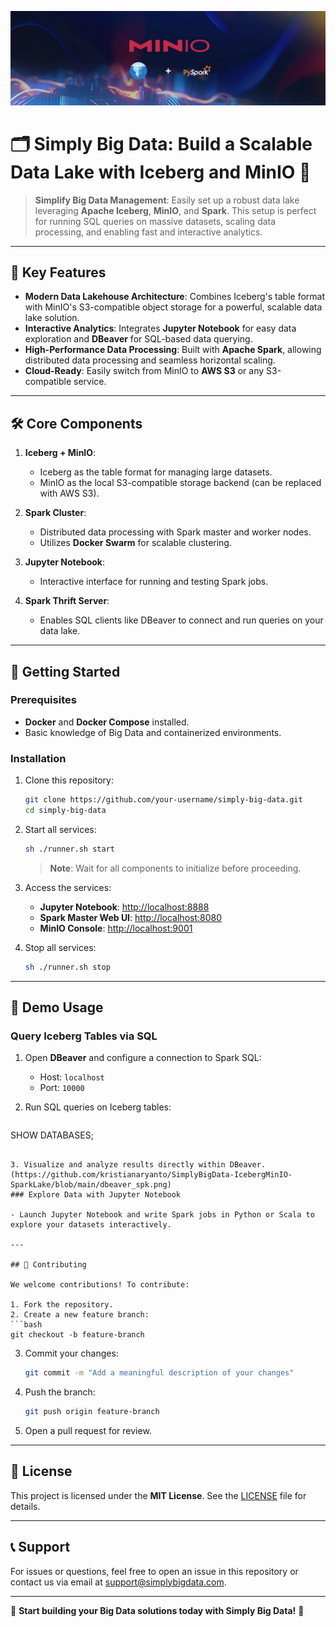 ![Simply Big Data](https://github.com/kristianaryanto/SimplyBigData-IcebergMinIO-SparkLake/blob/main/A-Developers-Introduction-to-Apache-Iceberg-using-PyIceberg--PySpark-and-MinIO.jpg)

# 🗂️ Simply Big Data: Build a Scalable Data Lake with Iceberg and MinIO 🚀

> **Simplify Big Data Management**: Easily set up a robust data lake leveraging **Apache Iceberg**, **MinIO**, and **Spark**. This setup is perfect for running SQL queries on massive datasets, scaling data processing, and enabling fast and interactive analytics.

---

## 🌟 Key Features

- **Modern Data Lakehouse Architecture**: Combines Iceberg's table format with MinIO's S3-compatible object storage for a powerful, scalable data lake solution.
- **Interactive Analytics**: Integrates **Jupyter Notebook** for easy data exploration and **DBeaver** for SQL-based data querying.
- **High-Performance Data Processing**: Built with **Apache Spark**, allowing distributed data processing and seamless horizontal scaling.
- **Cloud-Ready**: Easily switch from MinIO to **AWS S3** or any S3-compatible service.

---

## 🛠️ Core Components

1. **Iceberg + MinIO**:
   - Iceberg as the table format for managing large datasets.
   - MinIO as the local S3-compatible storage backend (can be replaced with AWS S3).

2. **Spark Cluster**:
   - Distributed data processing with Spark master and worker nodes.
   - Utilizes **Docker Swarm** for scalable clustering.

3. **Jupyter Notebook**:
   - Interactive interface for running and testing Spark jobs.

4. **Spark Thrift Server**:
   - Enables SQL clients like DBeaver to connect and run queries on your data lake.

---

## 🚀 Getting Started

### Prerequisites
- **Docker** and **Docker Compose** installed.
- Basic knowledge of Big Data and containerized environments.

### Installation

1. Clone this repository:
   ```bash
   git clone https://github.com/your-username/simply-big-data.git
   cd simply-big-data
   ```

2. Start all services:
   ```bash
   sh ./runner.sh start
   ```
   > **Note**: Wait for all components to initialize before proceeding.

3. Access the services:
   - **Jupyter Notebook**: [http://localhost:8888](http://localhost:8888)
   - **Spark Master Web UI**: [http://localhost:8080](http://localhost:8080)
   - **MinIO Console**: [http://localhost:9001](http://localhost:9001)

4. Stop all services:
   ```bash
   sh ./runner.sh stop
   ```

---

## 🎨 Demo Usage

### Query Iceberg Tables via SQL

1. Open **DBeaver** and configure a connection to Spark SQL:
   - Host: `localhost`
   - Port: `10000`

2. Run SQL queries on Iceberg tables:
   ```sql
SHOW DATABASES;
   ```

3. Visualize and analyze results directly within DBeaver.
(https://github.com/kristianaryanto/SimplyBigData-IcebergMinIO-SparkLake/blob/main/dbeaver_spk.png)
### Explore Data with Jupyter Notebook

- Launch Jupyter Notebook and write Spark jobs in Python or Scala to explore your datasets interactively.

---

## 🤝 Contributing

We welcome contributions! To contribute:

1. Fork the repository.
2. Create a new feature branch:
   ```bash
   git checkout -b feature-branch
   ```
3. Commit your changes:
   ```bash
   git commit -m "Add a meaningful description of your changes"
   ```
4. Push the branch:
   ```bash
   git push origin feature-branch
   ```
5. Open a pull request for review.

---

## 📄 License

This project is licensed under the **MIT License**. See the [LICENSE](LICENSE) file for details.

---

## 📞 Support

For issues or questions, feel free to open an issue in this repository or contact us via email at support@simplybigdata.com.

---

🎉 **Start building your Big Data solutions today with Simply Big Data!** 🚀
